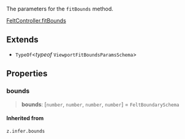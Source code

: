 The parameters for the `fitBounds` method.

[FeltController.fitBounds](../../client/interfaces/FeltController.md#fitbounds)

## Extends

- `TypeOf`\<*typeof* `ViewportFitBoundsParamsSchema`\>

## Properties

### bounds

> **bounds**: [`number`, `number`, `number`, `number`] = `FeltBoundarySchema`

#### Inherited from

`z.infer.bounds`
